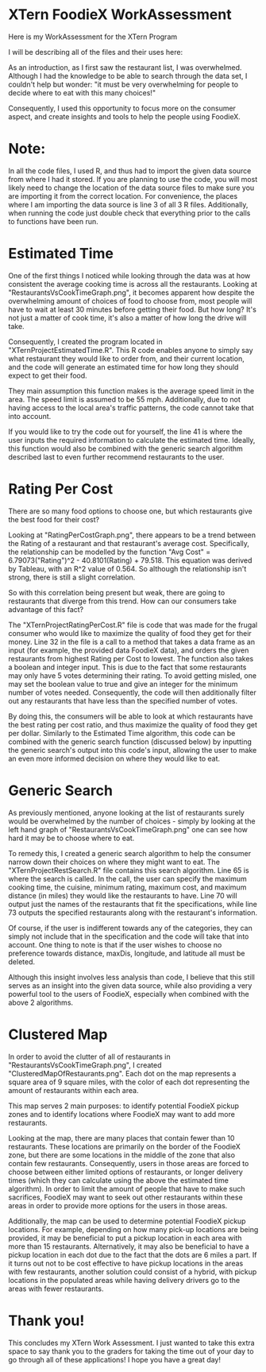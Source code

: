 # XTern FoodieX WorkAssessment
Here is my WorkAssessment for the XTern Program

I will be describing all of the files and their uses here:

As an introduction, as I first saw the restaurant list, I was overwhelmed. Although I had the knowledge to be able to search through the data set, I couldn't help but wonder: "it must be very overwhelming for people to decide where to eat with this many choices!"

Consequently, I used this opportunity to focus more on the consumer aspect, and create insights and tools to help the people using FoodieX.

# Note:
In all the code files, I used R, and thus had to import the given data source from where I had it stored. If you are planning to use the code, you will most likely need to change the location of the data source files to make sure you are importing it from the correct location. 
For convenience, the places where I am importing the data source is line 3 of all 3 R files.
Additionally, when running the code just double check that everything prior to the calls to functions have been run.

# Estimated Time
One of the first things I noticed while looking through the data was at how consistent the average cooking time is across all the restaurants.
Looking at "RestaurantsVsCookTimeGraph.png", it becomes apparent how despite the overwhelming amount of choices of food to choose from, most people will have to wait at least 30 minutes before getting their food. But how long? It's not just a matter of cook time, it's also a matter of how long the drive will take.

Consequently, I created the program located in "XTernProjectEstimatedTime.R". This R code enables anyone to simply say what restaurant they would like to order from, and their current location, and the code will generate an estimated time for how long they should expect to get their food.

They main assumption this function makes is the average speed limit in the area. The speed limit is assumed to be 55 mph. Additionally, due to not having access to the local area's traffic patterns, the code cannot take that into account.

If you would like to try the code out for yourself, the line 41 is where the user inputs the required information to calculate the estimated time.
Ideally, this function would also be combined with the generic search algorithm described last to even further recommend restaurants to the user.

# Rating Per Cost
There are so many food options to choose one, but which restaurants give the best food for their cost?

Looking at "RatingPerCostGraph.png", there appears to be a trend between the Rating of a restaurant and that restaurant's average cost. Specifically, the relationship can be modelled by the function "Avg Cost" = 6.79073("Rating")^2 - 40.8101(Rating) + 79.518. This equation was derived by Tableau, with an R^2 value of 0.564. So although the relationship isn't strong, there is still a slight correlation.

So with this correlation being present but weak, there are going to restaurants that diverge from this trend. How can our consumers take advantage of this fact?

The "XTernProjectRatingPerCost.R" file is code that was made for the frugal consumer who would like to maximize the quality of food they get for their money.
Line 32 in the file is a call to a method that takes a data frame as an input (for example, the provided data FoodieX data), and orders the given restaurants from highest Rating per Cost to lowest. The function also takes a boolean and integer input. This is due to the fact that some restaurants may only have 5 votes determining their rating. To avoid getting misled, one may set the boolean value to true and give an integer for the minimum number of votes needed. Consequently, the code will then additionally filter out any restaurants that have less than the specified number of votes.

By doing this, the consumers will be able to look at which restaurants have the best rating per cost ratio, and thus maximize the quality of food they get per dollar.
Similarly to the Estimated Time algorithm, this code can be combined with the generic search function (discussed below) by inputting the generic search's output into this code's input, allowing the user to make an even more informed decision on where they would like to eat.

# Generic Search
As previously mentioned, anyone looking at the list of restaurants surely would be overwhelmed by the number of choices - simply by looking at the left hand graph of "RestaurantsVsCookTimeGraph.png" one can see how hard it may be to choose where to eat.

To remedy this, I created a generic search algorithm to help the consumer narrow down their choices on where they might want to eat. The "XTernProjectRestSearch.R" file contains this search algorithm. Line 65 is where the search is called. In the call, the user can specify the maximum cooking time, the cuisine, minimum rating, maximum cost, and maximum distance (in miles) they would like the restaurants to have. Line 70 will output just the names of the restaurants that fit the specifications, while line 73 outputs the specified restaurants along with the restaurant's information.

Of course, if the user is indifferent towards any of the categories, they can simply not include that in the specification and the code will take that into account. One thing to note is that if the user wishes to choose no preference towards distance, maxDis, longitude, and latitude all must be deleted.

Although this insight involves less analysis than code, I believe that this still serves as an insight into the given data source, while also providing a very powerful tool to the users of FoodieX, especially when combined with the above 2 algorithms.

# Clustered Map
In order to avoid the clutter of all of restaurants in "RestaurantsVsCookTimeGraph.png", I created "ClusteredMapOfRestaurants.png". Each dot on the map represents a square area of 9 square miles, with the color of each dot representing the amount of restaurants within each area.

This map serves 2 main purposes: to identify potential FoodieX pickup zones and to identify locations where FoodieX may want to add more restaurants.

Looking at the map, there are many places that contain fewer than 10 restaurants. These locations are primarily on the border of the FoodieX zone, but there are some locations in the middle of the zone that also contain few restaurants. Consequently, users in those areas are forced to choose between either limited options of restaurants, or longer delivery times (which they can calculate using the above the estimated time algorithm). In order to limit the amount of people that have to make such sacrifices, FoodieX may want to seek out other restaurants within these areas in order to provide more options for the users in those areas.

Additionally, the map can be used to determine potential FoodieX pickup locations. For example, depending on how many pick-up locations are being provided, it may be beneficial to put a pickup location in each area with more than 15 restaurants. Alternatively, it may also be beneficial to have a pickup location in each dot due to the fact that the dots are 6 miles a part. If it turns out not to be cost effective to have pickup locations in the areas with few restaurants, another solution could consist of a hybrid, with pickup locations in the populated areas while having delivery drivers go to the areas with fewer restaurants.

# Thank you!
This concludes my XTern Work Assessment. I just wanted to take this extra space to say thank you to the graders for taking the time out of your day to go through all of these applications! I hope you have a great day!



